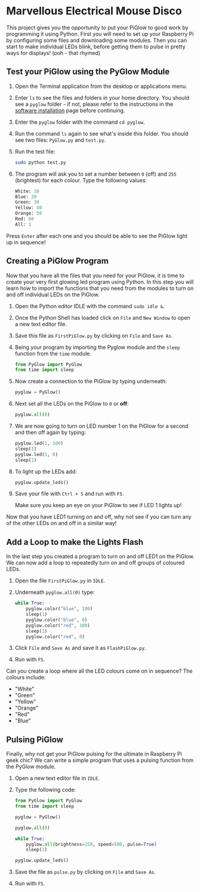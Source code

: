 # Marvellous Electrical Mouse Disco

This project gives you the opportunity to put your PiGlow to good work by programming it using Python. First you will need to set up your Raspberry Pi by configuring some files and downloading some modules. Then you can start to make individual LEDs blink, before getting them to pulse in pretty ways for displays! (ooh - that rhymed)

## Test your PiGlow using the PyGlow Module

1. Open the Terminal application from the desktop or applications menu.

1. Enter `ls` to see the files and folders in your home directory. You should see a `pyglow` folder - if not, please refer to the instructions in the [software installation](software.md) page before continuing.

1. Enter the `pyglow` folder with the command `cd pyglow`.

1. Run the command `ls` again to see what's inside this folder. You should see two files: `PyGlow.py` and `test.py`.

1. Run the test file:

    ```bash
    sudo python test.py
    ```

1. The program will ask you to set a number between `0` (off) and `255` (brightest) for each colour. Type the following values:

    ```python
    White: 10
    Blue: 20
    Green: 30
    Yellow: 40
    Orange: 50
    Red: 60
    All: 1
    ```

Press `Enter` after each one and you should be able to see the PiGlow light up in sequence!

## Creating a PiGlow Program

Now that you have all the files that you need for your PiGlow, it is time to create your very first glowing led program using Python. In this step you will learn how to import the functions that you need from the modules to turn on and off individual LEDs on the PiGlow.

1. Open the Python editor IDLE with the command `sudo idle &`.

1. Once the Python Shell has loaded click on `File` and `New Window` to open a new text editor file.

1. Save this file as `FirstPiGlow.py` by clicking on `File` and `Save As`.

1. Being your program by importing the Pyglow module and the `sleep` function from the `time` module.

    ```python
    from PyGlow import PyGlow
    from time import sleep
    ```

1. Now create a connection to the PiGlow by typing underneath:

    ```python
    pyglow = PyGlow()
    ```

1. Next set all the LEDs on the PiGlow to `0` or **off**:

    ```python
    pyglow.all(0)
    ```

1. We are now going to turn on LED number 1 on the PiGlow for a second and then off again by typing:

    ```python
    pyglow.led(1, 100)
    sleep(1)
    pyglow.led(1, 0)
    sleep(1)
    ```

1. To light up the LEDs add:

    ```python
    pyglow.update_leds()
    ```

1. Save your file with `Ctrl + S` and run with `F5`.

    Make sure you keep an eye on your PiGlow to see if LED 1 lights up!

Now that you have LED1 turning on and off, why not see if you can turn any of the other LEDs on and off in a similar way!

## Add a Loop to make the Lights Flash

In the last step you created a program to turn on and off LED1 on the PiGlow. We can now add a loop to repeatedly turn on and off groups of coloured LEDs.

1. Open the file `FirstPiGlow.py` in `IDLE`.

1. Underneath `pyglow.all(0)` type:

    ```python
    while True:
        pyglow.color("blue", 100)
        sleep(1)
        pyglow.color("blue", 0)
        pyglow.color("red", 100)
        sleep(1)
        pyglow.color("red", 0)
    ```

1. Click `File` and `Save As` and save it as `FlashPiGlow.py`.

1. Run with `F5`.

Can you create a loop where all the LED colours come on in sequence? The colours include:

- "White"
- "Green"
- "Yellow"
- "Orange"
- "Red"
- "Blue"

## Pulsing PiGlow

Finally, why not get your PiGlow pulsing for the ultimate in Raspberry Pi geek chic? We can write a simple program that uses a pulsing function from the PyGlow module.

1. Open a new text editor file in `IDLE`.

1. Type the following code:

    ```python
    from PyGlow import PyGlow
    from time import sleep

    pyglow = PyGlow()

    pyglow.all(0)

    while True:
        pyglow.all(brightness=150, speed=500, pulse=True)
        sleep(1)

    pyglow.update_leds()
    ```

1. Save the file as `pulse.py` by clicking on `File` and `Save As`.

1. Run with `F5`.
